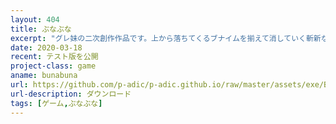 ```yaml
---
layout: 404
title: ぶなぶな
excerpt: "グレ妹の二次創作作品です。上から落ちてくるブナイムを揃えて消していく斬新なパズルゲームです。テスト版を公開していますので以下のリンクからBunaBuna.zipをダウンロードして解凍し、説明書.txtを読んでBunaBuna.exeを起動しプレイしてみて下さい。"
date: 2020-03-18
recent: テスト版を公開
project-class: game
aname: bunabuna
url: https://github.com/p-adic/p-adic.github.io/raw/master/assets/exe/BunaBuna.zip
url-description: ダウンロード
tags: [ゲーム,ぶなぶな]
---
```


